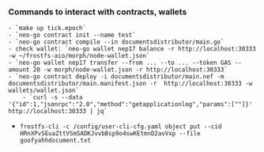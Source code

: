 ### Commands to interact with contracts, wallets
	- `make up tick.epoch`
	- `neo-go contract init --name test`
	- `neo-go contract compile --in documentsdistributor/main.go`
	- check wallet: `neo-go wallet nep17 balance -r http://localhost:30333 -w ~/frostfs-aio/morph/node-wallet.json`
	- `neo-go wallet nep17 transfer --from ... --to ... --token GAS --amount 20 -w morph/node-wallet.json -r http://localhost:30333`
	- `neo-go contract deploy -i documentsdistributor/main.nef -m documentsdistributor/main.manifest.json -r  http://localhost:30333 -w wallets/wallet.json`
		- `curl -s --data '{"id":1,"jsonrpc":"2.0","method":"getapplicationlog","params":[""]}' http://localhost:30333 | jq`



- `frostfs-cli -c /config/user-cli-cfg.yaml object put --cid HRnXPvSEuaZttVSmSADKJvvbBsp9o4swKEtmnD2avVxp --file goofyahhdocument.txt`